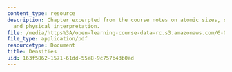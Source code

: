 ```yaml
---
content_type: resource
description: Chapter excerpted from the course notes on atomic sizes, substance densities,
  and physical interpretation.
file: /media/https%3A/open-learning-course-data-rc.s3.amazonaws.com/6-055j-the-art-of-approximation-in-science-and-engineering-spring-2008/163f5862157161dd55e89c757b43b0ad_apr04a.pdf
file_type: application/pdf
resourcetype: Document
title: Densities
uid: 163f5862-1571-61dd-55e8-9c757b43b0ad
---
```

